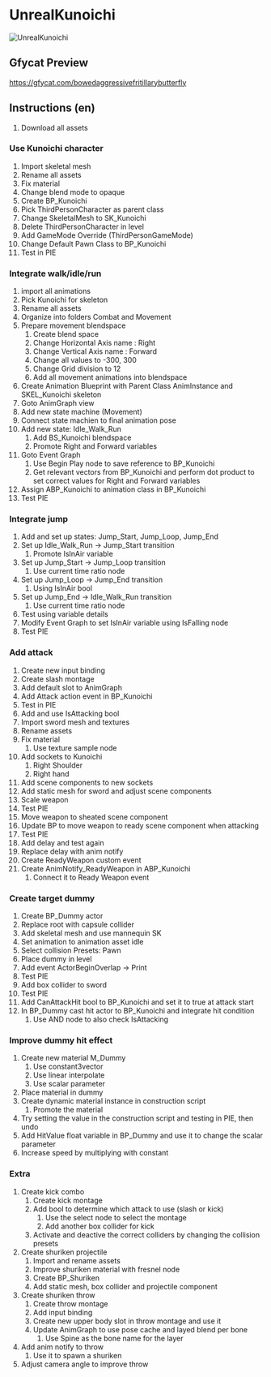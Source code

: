 # UnrealKunoichi
![UnrealKunoichi](https://user-images.githubusercontent.com/6082364/64686463-b62a1d00-d456-11e9-959e-e380b4975645.png)

## Gfycat Preview
https://gfycat.com/bowedaggressivefritillarybutterfly

## Instructions (en)
1. Download all assets

### Use Kunoichi character
1. Import skeletal mesh
1. Rename all assets
1. Fix material
1. Change blend mode to opaque
1. Create BP_Kunoichi
1. Pick ThirdPersonCharacter as parent class
1. Change SkeletalMesh to SK_Kunoichi
1. Delete ThirdPersonCharacter in level
1. Add GameMode Override (ThirdPersonGameMode)
1. Change Default Pawn Class to BP_Kunoichi
1. Test in PIE

### Integrate walk/idle/run
1. import all animations
1. Pick Kunoichi for skeleton
1. Rename all assets
1. Organize into folders Combat and Movement
1. Prepare movement blendspace
    1. Create blend space
    1. Change Horizontal Axis name : Right
    1. Change Vertical Axis name : Forward
    1. Change all values to -300, 300
    1. Change Grid division to 12
    1. Add all movement animations into blendspace
1. Create Animation Blueprint with Parent Class AnimInstance and SKEL_Kunoichi skeleton
1. Goto AnimGraph view
1. Add new state machine (Movement)
1. Connect state machien to final animation pose
1. Add new state: Idle_Walk_Run
    1. Add BS_Kunoichi blendspace
    1. Promote Right and Forward variables
1. Goto Event Graph
    1. Use Begin Play node to save reference to BP_Kunoichi
    1. Get relevant vectors from BP_Kunoichi and perform dot product to set correct values for Right and Forward variables
1. Assign ABP_Kunoichi to animation class in BP_Kunoichi
1. Test PIE

### Integrate jump
1. Add and set up states: Jump_Start, Jump_Loop, Jump_End
1. Set up Idle_Walk_Run -> Jump_Start transition
    1. Promote IsInAir variable
1. Set up Jump_Start -> Jump_Loop transition
    1. Use current time ratio node
1. Set up Jump_Loop -> Jump_End transition
    1. Using IsInAir bool
1. Set up Jump_End -> Idle_Walk_Run transition
    1. Use current time ratio node
1. Test using variable details
1. Modify Event Graph to set IsInAir variable using IsFalling node
1. Test PIE

### Add attack
1. Create new input binding
1. Create slash montage
1. Add default slot to AnimGraph
1. Add Attack action event in BP_Kunoichi
1. Test in PIE
1. Add and use IsAttacking bool
1. Import sword mesh and textures
1. Rename assets
1. Fix material
    1. Use texture sample node
1. Add sockets to Kunoichi
    1. Right Shoulder
    1. Right hand
1. Add scene components to new sockets
1. Add static mesh for sword and adjust scene components
1. Scale weapon
1. Test PIE
1. Move weapon to sheated scene component
1. Update BP to move weapon to ready scene component when attacking
1. Test PIE
1. Add delay and test again
1. Replace delay with anim notify
1. Create ReadyWeapon custom event
1. Create AnimNotify_ReadyWeapon in ABP_Kunoichi
    1. Connect it to Ready Weapon event

### Create target dummy
1. Create BP_Dummy actor
1. Replace root with capsule collider
1. Add skeletal mesh and use mannequin SK
1. Set animation to animation asset idle
1. Select collision Presets: Pawn
1. Place dummy in level
1. Add event ActorBeginOverlap -> Print
1. Test PIE
1. Add box collider to sword
1. Test PIE
1. Add CanAttackHit bool to BP_Kunoichi and set it to true at attack start
1. In BP_Dummy cast hit actor to BP_Kunoichi and integrate hit condition
    1. Use AND node to also check IsAttacking

### Improve dummy hit effect
1. Create new material M_Dummy
    1. Use constant3vector
    1. Use linear interpolate
    1. Use scalar parameter
1. Place material in dummy
1. Create dynamic material instance in construction script
    1. Promote the material
1. Try setting the value in the construction script and testing in PIE, then undo
1. Add HitValue float variable in BP_Dummy and use it to change the scalar parameter
1. Increase speed by multiplying with constant

### Extra
1. Create kick combo
    1. Create kick montage
    1. Add bool to determine which attack to use (slash or kick)
        1. Use the select node to select the montage
        1. Add another box collider for kick
    1. Activate and deactive the correct colliders by changing the collision presets
1. Create shuriken projectile
    1. Import and rename assets
    1. Improve shuriken material with fresnel node
    1. Create BP_Shuriken
    1. Add static mesh, box collider and projectile component
1. Create shuriken throw
    1. Create throw montage
    1. Add input binding
    1. Create new upper body slot in throw montage and use it
    1. Update AnimGraph to use pose cache and layed blend per bone
        1. Use Spine as the bone name for the layer
1. Add anim notify to throw
    1. Use it to spawn a shuriken
1. Adjust camera angle to improve throw
